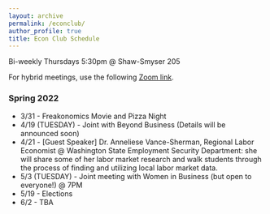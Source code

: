 ```yaml
---
layout: archive
permalink: /econclub/
author_profile: true
title: Econ Club Schedule
---
```


Bi-weekly Thursdays 5:30pm @ Shaw-Smyser 205

For hybrid meetings, use the following [Zoom link](https://cwu.zoom.us/j/81377240303?pwd=ekdtaGZZWHlyeDNRYTUyNlF3ZFYyZz09).

### Spring 2022
- 3/31 - Freakonomics Movie and Pizza Night
- 4/19 (TUESDAY) - Joint with Beyond Business (Details will be announced soon)
- 4/21 - [Guest Speaker] Dr. Anneliese Vance-Sherman, Regional Labor Economist @ Washington State Employment Security Department: she will share some of her labor market research and walk students through the process of finding and utilizing local labor market data.
- 5/3 (TUESDAY) - Joint meeting with Women in Business (but open to everyone!) @ 7PM
- 5/19 - Elections
- 6/2 - TBA
